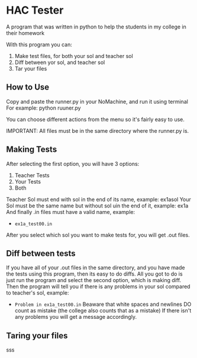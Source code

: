 # HAC Tester
A program that was written in python to help the students in my college in their homework

With this program you can:
1. Make test files, for both your sol and teacher sol
2. Diff between yor sol, and teacher sol
3. Tar your files

## How to Use ##
Copy and paste the runner.py in your NoMachine, and run it using terminal
For example: python ruuner.py

You can choose different actions from the menu so it's fairly easy to use.

IMPORTANT: All files must be in the same directory where the runner.py is.

## Making Tests ##

After selecting the first option, you will have 3 options:
1. Teacher Tests
2. Your Tests
3. Both

Teacher Sol must end with sol in the end of its name, example: ex1asol
Your Sol must be the same name but without sol uin the end of it, example: ex1a
And finally .in files must have a valid name, example:
  * `ex1a_test00.in`


After you select which sol you want to make tests for, you will get .out files.

## Diff between tests ##

If you have all of your .out files in the same directory, and you have made the tests using this program, then its easy to do diffs.
All you got to do is just run the program and select the second option, which is making diff.
Then the program will tell you if there is any problems in your sol compared to teacher's sol, example:
 * `Problem in ex1a_test00.in`
Beaware that white spaces and newlines DO count as mistake (the college also counts that as a mistake)
If there isn't any problems you will get a message accordingly.

## Taring your files ##
sss
